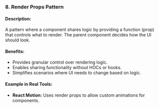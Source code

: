 ### **8. Render Props Pattern**

#### Description:

A pattern where a component shares logic by providing a function (prop) that controls what to render. The parent component decides how the UI should look.

#### Benefits:

- Provides granular control over rendering logic.
- Enables sharing functionality without HOCs or hooks.
- Simplifies scenarios where UI needs to change based on logic.

#### Example in Real Tools:

- **React Motion:** Uses render props to allow custom animations for components.
